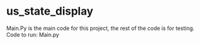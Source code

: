 # us_state_display
 Main.Py is the main code for this project, the rest of the code is for testing. 
 Code to run:
       Main.py
